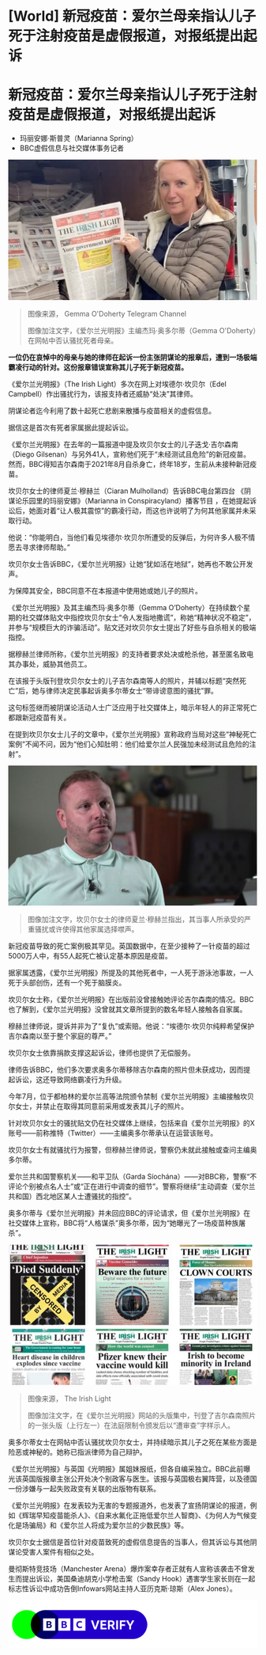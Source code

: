 # [World] 新冠疫苗：爱尔兰母亲指认儿子死于注射疫苗是虚假报道，对报纸提出起诉

#  新冠疫苗：爱尔兰母亲指认儿子死于注射疫苗是虚假报道，对报纸提出起诉

  * 玛丽安娜·斯普灵（Marianna Spring） 
  * BBC虚假信息与社交媒体事务记者 


![杰玛·奥多尔蒂（Gemma O'Doherty）在一辆面包车前举起一份《爱尔兰光明报》（视频截屏）](_130673545_e4591e68-4ca8-42b0-94cc-b0f39343d7fc.jpg)

> 图像来源，  Gemma O'Doherty Telegram Channel
>
> 图像加注文字，《爱尔兰光明报》主编杰玛·奥多尔蒂（Gemma O'Doherty）在网帖中否认骚扰死者母亲。

**一位仍在哀悼中的母亲与她的律师在起诉一份主张阴谋论的报章后，遭到一场极端霸凌行动的针对。这份报章错误宣称其儿子死于新冠疫苗。**

《爱尔兰光明报》（The Irish Light）多次在网上对埃德尔·坎贝尔（Edel Campbell）作出骚扰行为，该报支持者还威胁“处决”其律师。

阴谋论者迄今利用了数十起死亡悲剧来散播与疫苗相关的虚假信息。

据信这是首次有死者家属据此提起诉讼。

《爱尔兰光明报》在去年的一篇报道中提及坎贝尔女士的儿子迭戈·吉尔森南（Diego Gilsenan）与另外41人，宣称他们死于“未经测试且危险”的新冠疫苗。然而，BBC得知吉尔森南于2021年8月自杀身亡，终年18岁，生前从未接种新冠疫苗。

坎贝尔女士的律师夏兰·穆赫兰（Ciaran Mulholland）告诉BBC电台第四台 《阴谋论乐园里的玛丽安娜》（Marianna in Conspiracyland）播客节目  ，在她提起诉讼后，她面对着“让人极其震惊”的霸凌行动，而这也许说明了为何其他家属并未采取行动。

他说：“你能明白，当他们看见埃德尔·坎贝尔所遭受的反弹后，为何许多人极不情愿去寻求律师帮助。”

坎贝尔女士告诉BBC，《爱尔兰光明报》让她“犹如活在地狱”，她再也不敢公开发声。

为保障其安全，BBC同意不在本报道中使用她或她儿子的照片。

《爱尔兰光明报》及其主编杰玛·奥多尔蒂（Gemma O’Doherty）在持续数个星期的社交媒体贴文中指控坎贝尔女士“令人发指地撒谎”，称她“精神状况不稳定”，并参与“规模巨大的诈骗活动”。贴文还对坎贝尔女士提出了好些与自杀相关的极端指控。

据穆赫兰律师所称，《爱尔兰光明报》的支持者要求处决或枪杀他，甚至匿名致电其办事处，威胁其他员工。

在该报于头版刊登坎贝尔女士的儿子吉尔森南等人的照片，并辅以标题“突然死亡”后，她与律师决定民事起诉奥多尔蒂女士“带诽谤意图的骚扰”罪。

这句标签继而被阴谋论活动人士广泛应用于社交媒体上，暗示年轻人的非正常死亡都跟新冠疫苗有关。

在提到坎贝尔女士儿子的文章中，《爱尔兰光明报》宣称政府当局对这些“神秘死亡案例”不闻不问，因为“他们心知肚明：他们给爱尔兰人民强加未经测试且危险的注射”。

![律师夏兰·穆赫兰（Ciaran Mulholland）在律所内接受BBC采访](_130659129_ciaranstill-1.jpg)

> 图像加注文字，坎贝尔女士的律师夏兰·穆赫兰指出，其当事人所承受的严重骚扰或许使得其他家属选择噤声。

新冠疫苗导致的死亡案例极其罕见。英国数据中，在至少接种了一针疫苗的超过5000万人中，有55人起死亡被认定基本原因是疫苗。

据家属透露，《爱尔兰光明报》所提及的其他死者中，一人死于游泳池事故，一人死于头部创伤，还有一个死于脑膜炎。

坎贝尔女士称，《爱尔兰光明报》在出版前没曾接触她评论吉尔森南的情况。BBC也了解到，《爱尔兰光明报》没曾就其文章所提到的数名年轻人接触各自家属。

穆赫兰律师说，提诉并非为了“复仇”或索赔。他说：“埃德尔·坎贝尔纯粹希望保护吉尔森南以至于整个家庭的尊严。”

坎贝尔女士依靠捐款支撑这起诉讼，律师也提供了无偿服务。

律师告诉BBC，他们多次要求奥多尔蒂移除吉尔森南的照片但未获成功，因而提起诉讼，这还导致网络霸凌行为升级。

今年7月，位于都柏林的爱尔兰高等法院颁令禁制《爱尔兰光明报》主编接触坎贝尔女士，并禁止在取得其同意前采用或发表其儿子的照片。

针对坎贝尔女士的骚扰贴文仍在社交媒体上继续，包括来自《爱尔兰光明报》的X账号——前称推特（Twitter）——主编奥多尔蒂承认在运营该账号。

坎贝尔女士有就骚扰行为报警，但穆赫兰律师说，警察仍未就此接触或查问主编奥多尔蒂。

爱尔兰共和国警察机关——和平卫队（Garda Síochána）——对BBC称，警察“不评论个别被点名人士”或“正在进行中调查的细节”。警察将继续“主动调查（爱尔兰共和国）西北地区某人士遭骚扰的指控”。

奥多尔蒂与《爱尔兰光明报》并未回应BBC的评论请求，但《爱尔兰光明报》在社交媒体上宣称，BBC将“人格谋杀”奥多尔蒂，因为“她曝光了一场疫苗种族屠杀”。

![《爱尔兰光明报》网站头版集](_130659132_screenshot2023-08-03at11.06.19.png)

> 图像来源，  The Irish Light
>
> 图像加注文字，在《爱尔兰光明报》网站的头版集中，刊登了吉尔森南照片的一张头版（上行左一）在法庭限制令颁发后以“遭审查”字样示人。

奥多尔蒂女士在网帖中否认骚扰坎贝尔女士，并持续暗示其儿子之死在某些方面是险恶或神秘的。她称已指派律师为自己辩护。

《爱尔兰光明报》与英国《光明报》属姐妹报纸，但各自编采独立。BBC此前曝光该英国版报章主张公开处决个别政客与医生。该报与英国极右翼阵营，以及德国一份涉嫌与一起失败政变有关联的出版物有联系。

《爱尔兰光明报》在发表较为无害的专题报道外，也发表了宣扬阴谋论的报道，例如《辉瑞早知疫苗能杀人》、《自来水氟化正拖低爱尔兰人智商》、《为何人为气候变化是场骗局》和《爱尔兰人将成为爱尔兰的少数民族》等。

坎贝尔女士据信是首位针对疫苗致死的虚假信息提告的当事人，但其诉讼与其他阴谋论受害人案件有相似之处。

曼彻斯特竞技场（Manchester Arena）爆炸案幸存者正就有人宣称该袭击不曾发生而提出诉讼，美国桑迪胡克小学枪击案（Sandy Hook）遇害学生家长则在一起标志性诉讼中成功告倒Infowars网站主持人亚历克斯·琼斯（Alex Jones）。

![BBC Verify logo](_130066248_bbc_verify_article_flow_375x70-nc.png)


